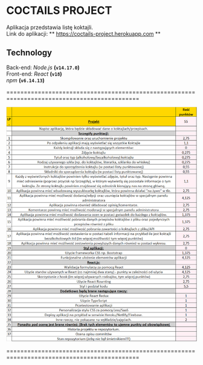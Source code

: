 # COCTAILS PROJECT

Aplikacja przedstawia listę koktajli. <br/>
Link do aplikacji: ** https://coctails-project.herokuapp.com **

## Technology

Back-end: *Node.js* **(`v14.17.0`)** <br/>
Front-end: *React* **(`v18`)** <br/>
*npm* **(`v6.14.13`)** <br/>

============================================================================================

![projektLista.png](projektLista.png)


============================================================================================
